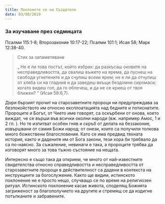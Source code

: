 ```yaml
---
title: Поклонете се на Създателя
date: 03/08/2019
---
```


### За изучаване през седмицата
Псалми 115:1-8; Второзаконие 10:17-22; Псалми 101:1; Исая 58; Марк 12:38-40.

> <p>Стих за запаметяване</p>
> „ Не е ли това постът, който избрах: да разкъсаш оковите на несправедливостта, да свалиш въжето на ярема, да пуснеш на свобода угнетените и да счупиш всеки ярем; не е ли да отчупиш от хляба си на гладния и да заведеш вкъщи бездомни сиромаси; когато видиш гол, да го облечеш, и да не се криеш от твоя ближен? “ (Исая 58:6,7).

Дори бързият прочит на старозаветните пророци ни предупреждава за безпокойството им относно експлоатацията над бедните и потиснатите. Пророците и Богът, от Чието име говорят, са оскърбени от онова, което виждат, че се върши във всички околни народи (вж. например Амос, 1 и 2 гл. ). Но те изпитват особен гняв и скръб от делата на беззаконие, извършвани от самия Божи народ; от онези, които са получили толкова много божествени благословения. Като се има предвид тяхната история, както и дадените им от Бога закони, тези хора би трябвало да са по-наясно. За съжаление, невинаги е така, а пророците трябва да изговорят много за това тъжно състояние на нещата.

Интересно е също така да открием, че много от най-известните свидетелства относно справедливостта и несправедливостта от старозаветните пророци в действителност са дадени в контекста на инструкциите за богослужение. Както ще видим, истинското поклонение не е просто нещо, случващо се по време на религиозен ритуал. Истинското поклонение касае живота, споделящ Божията загриженост за благополучието на другите и стремящ се да издигне потъпканите и забравените.